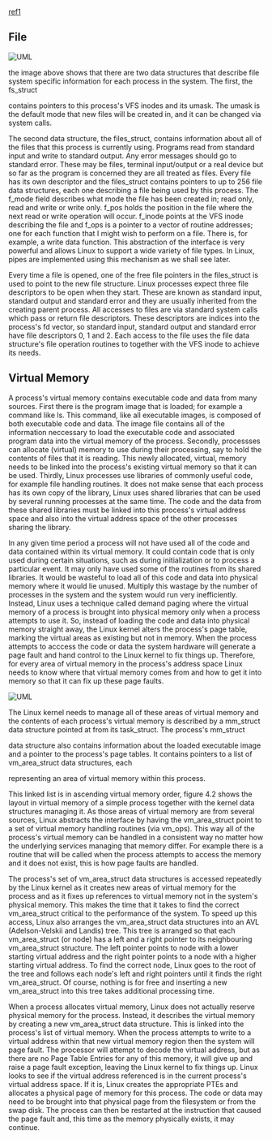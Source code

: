 [ref1](http://www.tldp.org/LDP/tlk/kernel/processes.html)

## File

![UML](http://www.tldp.org/LDP/tlk/kernel/files.gif)

the image above shows that there are two data structures that describe file system specific information for each process in the system. The first, the fs_struct

contains pointers to this process's VFS inodes and its umask. The umask is the default mode that new files will be created in, and it can be changed via system calls.

The second data structure, the files_struct, contains information about all of the files that this process is currently using. Programs read from standard input and write to standard output. Any error messages should go to standard error. These may be files, terminal input/output or a real device but so far as the program is concerned they are all treated as files. Every file has its own descriptor and the files_struct contains pointers to up to 256 file data structures, each one describing a file being used by this process. The f_mode field describes what mode the file has been created in; read only, read and write or write only. f_pos holds the position in the file where the next read or write operation will occur. f_inode points at the VFS inode describing the file and f_ops is a pointer to a vector of routine addresses; one for each function that I might wish to perform on a file. There is, for example, a write data function. This abstraction of the interface is very powerful and allows Linux to support a wide variety of file types. In Linux, pipes are implemented using this mechanism as we shall see later.

Every time a file is opened, one of the free file pointers in the files_struct is used to point to the new file structure. Linux processes expect three file descriptors to be open when they start. These are known as standard input, standard output and standard error and they are usually inherited from the creating parent process. All accesses to files are via standard system calls which pass or return file descriptors. These descriptors are indices into the process's fd vector, so standard input, standard output and standard error have file descriptors 0, 1 and 2. Each access to the file uses the file data structure's file operation routines to together with the VFS inode to achieve its needs.

## Virtual Memory

A process's virtual memory contains executable code and data from many sources. First there is the program image that is loaded; for example a command like ls. This command, like all executable images, is composed of both executable code and data. The image file contains all of the information neccessary to load the executable code and associated program data into the virtual memory of the process. Secondly, processses can allocate (virtual) memory to use during their processing, say to hold the contents of files that it is reading. This newly allocated, virtual, memory needs to be linked into the process's existing virtual memory so that it can be used. Thirdly, Linux processes use libraries of commonly useful code, for example file handling routines. It does not make sense that each process has its own copy of the library, Linux uses shared libraries that can be used by several running processes at the same time. The code and the data from these shared libraries must be linked into this process's virtual address space and also into the virtual address space of the other processes sharing the library.

In any given time period a process will not have used all of the code and data contained within its virtual memory. It could contain code that is only used during certain situations, such as during initialization or to process a particular event. It may only have used some of the routines from its shared libraries. It would be wasteful to load all of this code and data into physical memory where it would lie unused. Multiply this wastage by the number of processes in the system and the system would run very inefficiently. Instead, Linux uses a technique called demand paging where the virtual memory of a process is brought into physical memory only when a process attempts to use it. So, instead of loading the code and data into physical memory straight away, the Linux kernel alters the process's page table, marking the virtual areas as existing but not in memory. When the process attempts to acccess the code or data the system hardware will generate a page fault and hand control to the Linux kernel to fix things up. Therefore, for every area of virtual memory in the process's address space Linux needs to know where that virtual memory comes from and how to get it into memory so that it can fix up these page faults.

![UML](http://www.tldp.org/LDP/tlk/kernel/process-vm.gif)

The Linux kernel needs to manage all of these areas of virtual memory and the contents of each process's virtual memory is described by a mm_struct data structure pointed at from its task_struct. The process's mm_struct

data structure also contains information about the loaded executable image and a pointer to the process's page tables. It contains pointers to a list of vm_area_struct data structures, each

representing an area of virtual memory within this process.

This linked list is in ascending virtual memory order, figure  4.2 shows the layout in virtual memory of a simple process together with the kernel data structures managing it. As those areas of virtual memory are from several sources, Linux abstracts the interface by having the vm_area_struct point to a set of virtual memory handling routines (via vm_ops). This way all of the process's virtual memory can be handled in a consistent way no matter how the underlying services managing that memory differ. For example there is a routine that will be called when the process attempts to access the memory and it does not exist, this is how page faults are handled.

The process's set of vm_area_struct data structures is accessed repeatedly by the Linux kernel as it creates new areas of virtual memory for the process and as it fixes up references to virtual memory not in the system's physical memory. This makes the time that it takes to find the correct vm_area_struct critical to the performance of the system. To speed up this access, Linux also arranges the vm_area_struct data structures into an AVL (Adelson-Velskii and Landis) tree. This tree is arranged so that each vm_area_struct (or node) has a left and a right pointer to its neighbouring vm_area_struct structure. The left pointer points to node with a lower starting virtual address and the right pointer points to a node with a higher starting virtual address. To find the correct node, Linux goes to the root of the tree and follows each node's left and right pointers until it finds the right vm_area_struct. Of course, nothing is for free and inserting a new vm_area_struct into this tree takes additional processing time.

When a process allocates virtual memory, Linux does not actually reserve physical memory for the process. Instead, it describes the virtual memory by creating a new vm_area_struct data structure. This is linked into the process's list of virtual memory. When the process attempts to write to a virtual address within that new virtual memory region then the system will page fault. The processor will attempt to decode the virtual address, but as there are no Page Table Entries for any of this memory, it will give up and raise a page fault exception, leaving the Linux kernel to fix things up. Linux looks to see if the virtual address referenced is in the current process's virtual address space. If it is, Linux creates the appropriate PTEs and allocates a physical page of memory for this process. The code or data may need to be brought into that physical page from the filesystem or from the swap disk. The process can then be restarted at the instruction that caused the page fault and, this time as the memory physically exists, it may continue.